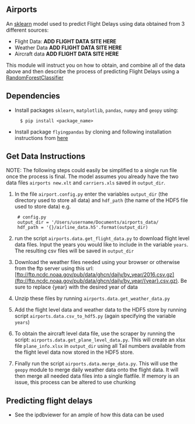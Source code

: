 ## Airports

An [sklearn](http://scikit-learn.org/stable/) model used to predict Flight Delays using data obtained from 3 different sources:

* Flight Data: **ADD FLIGHT DATA SITE HERE**
* Weather Data **ADD FLIGHT DATA SITE HERE**
* Aircraft data **ADD FLIGHT DATA SITE HERE**

This module will instruct you on how to obtain, and combine all of the data above and then describe the process of predicting Flight Delays using a [RandomForestClassifier](http://scikit-learn.org/stable/modules/generated/sklearn.ensemble.RandomForestClassifier.html)

## Dependencies 

* Install packages `sklearn`, `matplotlib`, `pandas`, `numpy` and `geopy` using:

		$ pip install <package_name>

* Install package `flyingpandas` by cloning and following installation instructions from [here](https://github.com/robertdavidwest/flyingpandas)

## Get Data Instructions

NOTE: The following steps could easily be simplified to a single run file once the process is final.
The model assumes you already have the two data files `airports new.xlt` and `carriers.xls` saved in `output_dir`.

1. In the file `airport.config.py` enter the variables `output_dir` (the directory used to store all data) and `hdf_path` (the name of the HDF5 file used to store data) e.g.
	 
		# config.py
		output_dir = '/Users/username/Documents/airports_data/
		hdf_path = '{}/airline_data.h5'.format(output_dir)

2. run the script `airports.data.get_flight_data.py` to download flight level data files. Input the years you would like to include in the variable `years`. The resulting csv files will be saved in `output_dir`
3. Download the weather files needed using your browser or otherwise from the ftp server using this url: [ftp://ftp.ncdc.noaa.gov/pub/data/ghcn/daily/by_year/2016.csv.gz](ftp://ftp.ncdc.noaa.gov/pub/data/ghcn/daily/by_year/{year}.csv.gz). Be sure to replace {year} with the desired year of data
4. Unzip these files by running `airports.data.get_weather_data.py`
5. Add the flight level data and weather data to the HDF5 store by running script `airports.data.csv_to_hdf5.py` (again specifying the variable `years`)
6. To obtain the aircraft level data file, use the scraper by running the script: `airports.data.get_plane_level_data.py`. This will create an xlsx file `plane_info.xlsx` in `output_dir` using all Tail numbers available from the flight level data now stored in the HDF5 store.
7. Finally run the script `airports.data.merge_data.py`. This will use the `geopy` module to merge daily weather data onto the flight data. It will then merge all needed data files into a single flatfile. If memory is an issue, this process can be altered to use chunking

## Predicting flight delays 

* See the ipdbviewer for an ample of how this data can be used